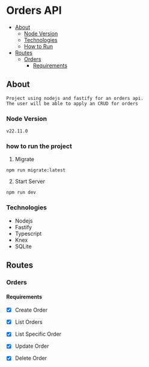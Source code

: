 # Orders API

- [About](#about)
    - [Node Version](#node-version)
    - [Technologies](#technologies)
    - [How to Run](#how-to-run-the-project)
- [Routes](#routes)
    - [Orders](#orders)
        - [Requirements](#requirements)

## About

```
Project using nodejs and fastify for an orders api.
The user will be able to apply an CRUD for orders
```

### Node Version
```
v22.11.0
```

### how to run the project
1. Migrate
```shell
npm run migrate:latest
```
2. Start Server
```shell
npm run dev
```

### Technologies
- Nodejs
- Fastify
- Typescript
- Knex
- SQLite

## Routes

### Orders
#### Requirements
- [x] Create Order
- [x] List Orders
- [x] List Specific Order
- [x] Update Order
- [x] Delete Order

